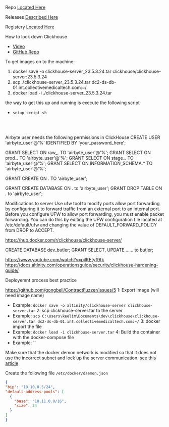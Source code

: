 Repo [Located Here](https://github.com/ClickHouse/ClickHouse/tree/master/docker/server)

Releases [Described Here](https://github.com/ClickHouse/ClickHouse/releases)

Registery [Located Here](https://registry.hub.docker.com/r/clickhouse/clickhouse-server/tags)

How to lock down Clickhouse
- [Video](https://www.youtube.com/watch?v=O5JWXLv_1ZQ&t=1458s)
- [GitHub Repo](https://github.com/Altinity/clickhouse-sql-examples/tree/main/fortress-clickhouse)
    
To get images on to the machine: 
1. docker save -o clickhouse-server_23.5.3.24.tar clickhouse/clickhouse-server:23.5.3.24
2. scp .\clickhouse-server_23.5.3.24.tar dc2-ds-db-01.int.collectivemedicaltech.com:~/
3. docker load -i ./clickhouse-server_23.5.3.24.tar


the way to get this up and running is execute the following script
- `setup_script.sh`

<br><br>

Airbyte user needs the following permissions in ClickHouse
CREATE USER 'airbyte_user'@'%' IDENTIFIED BY 'your_password_here';

GRANT SELECT ON raw_*.* TO 'airbyte_user'@'%';
GRANT SELECT ON prod_*.* TO 'airbyte_user'@'%';
GRANT SELECT ON stage_*.* TO 'airbyte_user'@'%';
GRANT SELECT ON INFORMATION_SCHEMA.* TO 'airbyte_user'@'%';

GRANT CREATE ON *.* TO 'airbyte_user';

GRANT CREATE DATABASE ON *.* to 'airbyte_user';
GRANT DROP TABLE ON *.* to 'airbyte_user';



Modifications to server
Use ufw tool to modify ports
allow port forwarding by configuring it to forward traffic from an external port to an internal port. Before you configure UFW to allow port forwarding, you must enable packet forwarding. You can do this by editing the UFW configuration file located at /etc/default/ufw and changing the value of DEFAULT_FORWARD_POLICY from DROP to ACCEPT.

https://hub.docker.com/r/clickhouse/clickhouse-server/

CREATE DATABASE dev_butler;
GRANT SELECT, UPDATE ...... to butler;

https://www.youtube.com/watch?v=pilKEtyf9fk
https://docs.altinity.com/operationsguide/security/clickhouse-hardening-guide/


Deployemnt process best practice
<!-- This is supposed to work better -->
https://github.com/gongbell/ContractFuzzer/issues/5 
1: Export Image (will need image name)
  - Example: `docker save -o altinity/clickhouse-server clickhouse-server.tar`
2: scp clickhouse-server.tar to the server
  - Example: `scp C:\Users\keelim\Documents\dev\clickhouse\clickhouse-server.tar dc2-ds-db-01.int.collectivemedicaltech.com:~/`
3: docker import the file
  - Example: `docker load -i clickhouse-server.tar`
4: Build the container with the docker-compose file
  - Example: ``

  

  Make sure that the docker demon network is modified so that it does not use the incorrect subnet and lock up the server communication. [see this article](https://medium.com/@jacob.swanson.n/making-docker-use-different-ip-ranges-on-ubuntu-27ba6cbb825d)
  
  Create the following file 
  `/etc/docker/daemon.json`
  ``` json
  {
  "bip": "10.10.0.5/24",
  "default-address-pools": [
    {
      "base": "10.11.0.0/16",
      "size": 24
    }
  ]
}
```